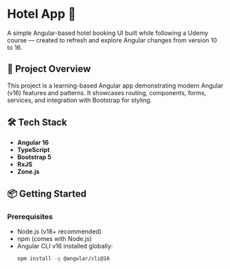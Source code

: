# Hotel App 🏨

A simple Angular-based hotel booking UI built while following a Udemy course — created to refresh and explore Angular changes from version 10 to 16.

## 🚀 Project Overview

This project is a learning-based Angular app demonstrating modern Angular (v16) features and patterns. It showcases routing, components, forms, services, and integration with Bootstrap for styling.

## 🛠️ Tech Stack

- **Angular 16**
- **TypeScript**
- **Bootstrap 5**
- **RxJS**
- **Zone.js**

## 📦 Getting Started

### Prerequisites

- Node.js (v18+ recommended)
- npm (comes with Node.js)
- Angular CLI v16 installed globally:
  ```bash
  npm install -g @angular/cli@16
